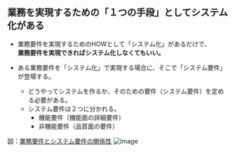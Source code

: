 ## 業務を実現するための「１つの手段」としてシステム化がある 
- 業務要件を実現するためのHOWとして「システム化」があるだけで、<br>**業務要件を実現できればシステム化しなくてもいい。**

- ある業務要件を「システム化」で実現する場合に、そこで「システム要件」が登場する。
  - どうやってシステムを作るか、そのための要件（システム要件）を定める必要がある。
  - システム要件は２つに分かれる。
    - 機能要件（機能面の詳細要件）
    - 非機能要件（品質面の要件）

図：[業務要件とシステム要件の関係性](https://realitproject.memo.wiki/d/%B6%C8%CC%B3%CD%D7%B7%EF%A4%C8%A5%B7%A5%B9%A5%C6%A5%E0%CD%D7%B7%EF%A1%CA%A4%BD%A4%CE1%A1%CB)
![image](https://github.com/user-attachments/assets/11835794-acc9-4c27-9dc2-4fed3048b2b6)

